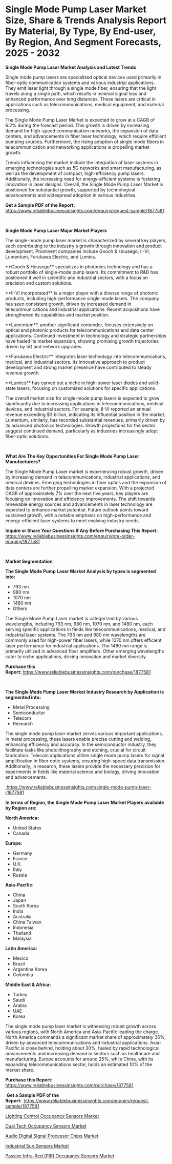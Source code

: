 <p><h1>Single Mode Pump Laser Market Size, Share & Trends Analysis Report By Material, By Type, By End-user, By Region, And Segment Forecasts, 2025 - 2032</h1></p><p><strong>Single Mode Pump Laser Market Analysis and Latest Trends</strong></p>
<p><p>Single mode pump lasers are specialized optical devices used primarily in fiber-optic communication systems and various industrial applications. They emit laser light through a single mode fiber, ensuring that the light travels along a single path, which results in minimal signal loss and enhanced performance over long distances. These lasers are critical in applications such as telecommunications, medical equipment, and material processing.</p><p>The Single Mode Pump Laser Market is expected to grow at a CAGR of 6.2% during the forecast period. This growth is driven by increasing demand for high-speed communication networks, the expansion of data centers, and advancements in fiber laser technology, which require efficient pumping sources. Furthermore, the rising adoption of single mode fibers in telecommunication and networking applications is propelling market growth. </p><p>Trends influencing the market include the integration of laser systems in emerging technologies such as 5G networks and smart manufacturing, as well as the development of compact, high-efficiency pump lasers. Additionally, the increasing need for energy-efficient systems is fostering innovation in laser designs. Overall, the Single Mode Pump Laser Market is positioned for substantial growth, supported by technological advancements and widespread adoption in various industries.</p></p>
<p><strong>Get a Sample PDF of the Report:&nbsp;</strong> <a href="https://www.reliablebusinessinsights.com/enquiry/request-sample/1877581?utm_campaign=97&utm_medium=2&utm_source=Github&utm_content=ia&utm_term=07042025&utm_id=single-mode-pump-laser">https://www.reliablebusinessinsights.com/enquiry/request-sample/1877581</a></p>
<p>&nbsp;</p>
<p><strong>Single Mode Pump Laser Major Market Players</strong></p>
<p><p>The single-mode pump laser market is characterized by several key players, each contributing to the industry's growth through innovation and product development. Prominent companies include Gooch & Housego, II-VI, Lumentum, Furukawa Electric, and Lumics.</p><p>**Gooch & Housego** specializes in photonics technology and has a robust portfolio of single-mode pump lasers. Its commitment to R&D has positioned it well in scientific and industrial sectors, with a focus on precision and custom solutions.</p><p>**II-VI Incorporated** is a major player with a diverse range of photonic products, including high-performance single-mode lasers. The company has seen consistent growth, driven by increased demand in telecommunications and industrial applications. Recent acquisitions have strengthened its capabilities and market position.</p><p>**Lumentum**, another significant contender, focuses extensively on optical and photonic products for telecommunications and data center applications. Continued investment in technology and strategic partnerships have fueled its market expansion, showing promising growth trajectories driven by 5G and network upgrades.</p><p>**Furukawa Electric** integrates laser technology into telecommunications, medical, and industrial sectors. Its innovative approach to product development and strong market presence have contributed to steady revenue growth.</p><p>**Lumics** has carved out a niche in high-power laser diodes and solid-state lasers, focusing on customized solutions for specific applications. </p><p>The overall market size for single-mode pump lasers is expected to grow significantly due to increasing applications in telecommunications, medical devices, and industrial sectors. For example, II-VI reported an annual revenue exceeding $3 billion, indicating its influential position in the market. Lumentum, similarly, has recorded substantial revenues, primarily driven by its advanced photonics technologies. Growth projections for the sector suggest continued demand, particularly as industries increasingly adopt fiber-optic solutions.</p></p>
<p>&nbsp;</p>
<p><strong>What Are The Key Opportunities For Single Mode Pump Laser Manufacturers?</strong></p>
<p><p>The Single Mode Pump Laser market is experiencing robust growth, driven by increasing demand in telecommunications, industrial applications, and medical devices. Emerging technologies in fiber optics and the expansion of data centers are further propelling market expansion. With a projected CAGR of approximately 7% over the next five years, key players are focusing on innovation and efficiency improvements. The shift towards renewable energy sources and advancements in laser technology are expected to enhance market potential. Future outlook points toward sustained growth, with a notable emphasis on high-performance and energy-efficient laser systems to meet evolving industry needs.</p></p>
<p><strong>Inquire or Share Your Questions If Any Before Purchasing This Report:</strong> <a href="https://www.reliablebusinessinsights.com/enquiry/pre-order-enquiry/1877581?utm_campaign=97&utm_medium=2&utm_source=Github&utm_content=ia&utm_term=07042025&utm_id=single-mode-pump-laser">https://www.reliablebusinessinsights.com/enquiry/pre-order-enquiry/1877581</a></p>
<p>&nbsp;</p>
<p><strong>Market Segmentation</strong></p>
<p><strong>The Single Mode Pump Laser Market Analysis by types is segmented into:</strong></p>
<p><ul><li>793 nm</li><li>980 nm</li><li>1070 nm</li><li>1480 nm</li><li>Others</li></ul></p>
<p><p>The Single Mode Pump Laser market is categorized by various wavelengths, including 793 nm, 980 nm, 1070 nm, and 1480 nm, each serving specific applications in fields like telecommunications, medical, and industrial laser systems. The 793 nm and 980 nm wavelengths are commonly used for high-power fiber lasers, while 1070 nm offers efficient laser performance for industrial applications. The 1480 nm range is primarily utilized in advanced fiber amplifiers. Other emerging wavelengths cater to niche applications, driving innovation and market diversity.</p></p>
<p><strong>Purchase this Report:&nbsp;</strong><a href="https://www.reliablebusinessinsights.com/purchase/1877581?utm_campaign=97&utm_medium=2&utm_source=Github&utm_content=ia&utm_term=07042025&utm_id=single-mode-pump-laser">https://www.reliablebusinessinsights.com/purchase/1877581</a></p>
<p>&nbsp;</p>
<p><strong>The Single Mode Pump Laser Market Industry Research by Application is segmented into:</strong></p>
<p><ul><li>Metal Processing</li><li>Semiconductor</li><li>Telecom</li><li>Research</li></ul></p>
<p><p>The single mode pump laser market serves various important applications. In metal processing, these lasers enable precise cutting and welding, enhancing efficiency and accuracy. In the semiconductor industry, they facilitate tasks like photolithography and etching, crucial for circuit fabrication. Telecom applications utilize single mode pump lasers for signal amplification in fiber optic systems, ensuring high-speed data transmission. Additionally, in research, these lasers provide the necessary precision for experiments in fields like material science and biology, driving innovation and advancements.</p></p>
<p><a href="https://www.reliablebusinessinsights.com/single-mode-pump-laser-r1877581?utm_campaign=97&utm_medium=2&utm_source=Github&utm_content=ia&utm_term=07042025&utm_id=single-mode-pump-laser">&nbsp;https://www.reliablebusinessinsights.com/single-mode-pump-laser-r1877581</a></p>
<p><strong>In terms of Region, the Single Mode Pump Laser Market Players available by Region are:</strong></p>
<p>
    <p> <strong> North America: </strong>
        <ul>
            <li>United States</li>
            <li>Canada</li>
        </ul>
        </p> 
    <p> <strong> Europe: </strong>
        <ul>
            <li>Germany</li>
            <li>France</li>
            <li>U.K.</li>
            <li>Italy</li>
            <li>Russia</li>
        </ul>
        </p> 
    <p> <strong> Asia-Pacific: </strong>
        <ul>
            <li>China</li>
            <li>Japan</li>
            <li>South Korea</li>
            <li>India</li>
            <li>Australia</li>
            <li>China Taiwan</li>
            <li>Indonesia</li>
            <li>Thailand</li>
            <li>Malaysia</li>
        </ul>
        </p> 
    <p> <strong> Latin America: </strong>
        <ul>
            <li>Mexico</li>
            <li>Brazil</li>
            <li>Argentina Korea</li>
            <li>Colombia</li>
        </ul>
        </p> 
    <p> <strong> Middle East & Africa: </strong>
        <ul>
            <li>Turkey</li>
            <li>Saudi</li>
            <li>Arabia</li>
            <li>UAE</li>
            <li>Korea</li>
        </ul>
    </p>
    </p>
<p><p>The single mode pump laser market is witnessing robust growth across various regions, with North America and Asia-Pacific leading the charge. North America commands a significant market share of approximately 35%, driven by advanced telecommunications and industrial applications. Asia-Pacific is close behind, holding about 30%, fueled by rapid technological advancements and increasing demand in sectors such as healthcare and manufacturing. Europe accounts for around 25%, while China, with its expanding telecommunications sector, holds an estimated 10% of the market share.</p></p>
<p><strong>Purchase this Report: </strong><a href="https://www.reliablebusinessinsights.com/purchase/1877581?utm_campaign=97&utm_medium=2&utm_source=Github&utm_content=ia&utm_term=07042025&utm_id=single-mode-pump-laser">https://www.reliablebusinessinsights.com/purchase/1877581</a></p>
<p>&nbsp;<strong>Get a Sample PDF of the Report:&nbsp;&nbsp;</strong><a href="https://www.reliablebusinessinsights.com/enquiry/request-sample/1877581?utm_campaign=97&utm_medium=2&utm_source=Github&utm_content=ia&utm_term=07042025&utm_id=single-mode-pump-laser">https://www.reliablebusinessinsights.com/enquiry/request-sample/1877581</a></p>
<p><strong></strong></p>
<p><p><a href="https://github.com/kuciakkukalo/Market-Research-Report-List-1/blob/main/lighting-control-occupancy-sensors-market.md?utm_campaign=97&utm_medium=2&utm_source=Github&utm_content=ia&utm_term=07042025&utm_id=single-mode-pump-laser">Lighting Control Occupancy Sensors Market</a></p><p><a href="https://github.com/danitkeavyx7/Market-Research-Report-List-1/blob/main/dual-tech-occupancy-sensors-market.md?utm_campaign=97&utm_medium=2&utm_source=Github&utm_content=ia&utm_term=07042025&utm_id=single-mode-pump-laser">Dual Tech Occupancy Sensors Market</a></p><p><a href="https://github.com/moorsdorak31/Market-Research-Report-List-1/blob/main/audio-digital-signal-processor-chips-market.md?utm_campaign=97&utm_medium=2&utm_source=Github&utm_content=ia&utm_term=07042025&utm_id=single-mode-pump-laser">Audio Digital Signal Processor Chips Market</a></p><p><a href="https://github.com/bartzthateis/Market-Research-Report-List-1/blob/main/industrial-sun-sensors-market.md?utm_campaign=97&utm_medium=2&utm_source=Github&utm_content=ia&utm_term=07042025&utm_id=single-mode-pump-laser">Industrial Sun Sensors Market</a></p><p><a href="https://github.com/taffouasaoka/Market-Research-Report-List-1/blob/main/passive-infra-red-pir-occupancy-sensors-market.md?utm_campaign=97&utm_medium=2&utm_source=Github&utm_content=ia&utm_term=07042025&utm_id=single-mode-pump-laser">Passive Infra-Red (PIR) Occupancy Sensors Market</a></p></p>
